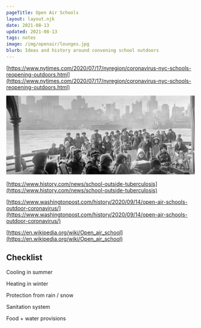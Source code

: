 ```yaml
---
pageTitle: Open Air Schools
layout: layout.njk
date: 2021-08-13
updated: 2021-08-13
tags: notes 
image: /img/openair/lounges.jpg
blurb: Ideas and history around convening school outdoors
---
```


[https://www.nytimes.com/2020/07/17/nyregion/coronavirus-nyc-schools-reopening-outdoors.html](https://www.nytimes.com/2020/07/17/nyregion/coronavirus-nyc-schools-reopening-outdoors.html)

![](/img/openair/converted_ferry.png)

[https://www.history.com/news/school-outside-tuberculosis](https://www.history.com/news/school-outside-tuberculosis)

[https://www.washingtonpost.com/history/2020/09/14/open-air-schools-outdoor-coronavirus/](https://www.washingtonpost.com/history/2020/09/14/open-air-schools-outdoor-coronavirus/)

[https://en.wikipedia.org/wiki/Open_air_school](https://en.wikipedia.org/wiki/Open_air_school)

## Checklist

Cooling in summer

Heating in winter

Protection from rain / snow

Sanitation system

Food + water provisions

